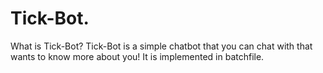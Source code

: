 # Tick-Bot.

What is Tick-Bot? Tick-Bot is a simple chatbot that you can chat with that wants to know more about you! It is implemented in batchfile.
